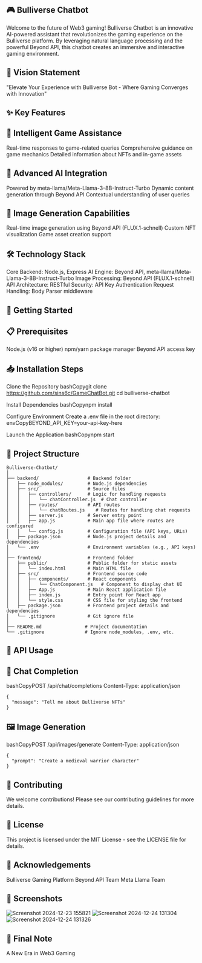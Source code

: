 ## 🎮 Bulliverse Chatbot
Welcome to the future of Web3 gaming! Bulliverse Chatbot is an innovative AI-powered assistant that revolutionizes the gaming experience on the Bulliverse platform. By leveraging natural language processing and the powerful Beyond API, this chatbot creates an immersive and interactive gaming environment.
## 💫 Vision Statement

"Elevate Your Experience with Bulliverse Bot - Where Gaming Converges with Innovation"

## ✨ Key Features
## 🤖 Intelligent Game Assistance

Real-time responses to game-related queries
Comprehensive guidance on game mechanics
Detailed information about NFTs and in-game assets

## 🧠 Advanced AI Integration

Powered by meta-llama/Meta-Llama-3-8B-Instruct-Turbo
Dynamic content generation through Beyond API
Contextual understanding of user queries

## 🎨 Image Generation Capabilities

Real-time image generation using Beyond API (FLUX.1-schnell)
Custom NFT visualization
Game asset creation support

## 🛠️ Technology Stack

Core Backend: Node.js, Express
AI Engine: Beyond API, meta-llama/Meta-Llama-3-8B-Instruct-Turbo
Image Processing: Beyond API (FLUX.1-schnell)
API Architecture: RESTful
Security: API Key Authentication
Request Handling: Body Parser middleware

## 🚀 Getting Started
## 📋 Prerequisites

Node.js (v16 or higher)
npm/yarn package manager
Beyond API access key

## 📥 Installation Steps

Clone the Repository
bashCopygit clone https://github.com/sins6c/GameChatBot.git
cd bulliverse-chatbot

Install Dependencies
bashCopynpm install

Configure Environment
Create a .env file in the root directory:
envCopyBEYOND_API_KEY=your-api-key-here

Launch the Application
bashCopynpm start


## 📁 Project Structure
```
Bulliverse-Chatbot/
│
├── backend/                  # Backend folder
│   ├── node_modules/         # Node.js dependencies
│   ├── src/                  # Source files
│   │   ├── controllers/      # Logic for handling requests
│   │   │   └── chatController.js  # Chat controller
│   │   ├── routes/           # API routes
│   │   │   └── chatRoutes.js    # Routes for handling chat requests
│   │   ├── server.js         # Server entry point
│   │   ├── app.js            # Main app file where routes are configured
│   │   └── config.js         # Configuration file (API keys, URLs)
│   ├── package.json          # Node.js project details and dependencies
│   └── .env                  # Environment variables (e.g., API keys)
│
├── frontend/                 # Frontend folder
│   ├── public/               # Public folder for static assets
│   │   └── index.html        # Main HTML file
│   ├── src/                  # Frontend source code
│   │   ├── components/       # React components
│   │   │   └── ChatComponent.js   # Component to display chat UI
│   │   ├── App.js            # Main React application file
│   │   ├── index.js          # Entry point for React app
│   │   └── style.css         # CSS file for styling the frontend
│   ├── package.json          # Frontend project details and dependencies
│   └── .gitignore            # Git ignore file
│
├── README.md                # Project documentation
└── .gitignore               # Ignore node_modules, .env, etc.
```
## 🔌 API Usage
## 💬 Chat Completion
bashCopyPOST /api/chat/completions
Content-Type: application/json
```
{
  "message": "Tell me about Bulliverse NFTs"
}
```
## 🖼️ Image Generation
bashCopyPOST /api/images/generate
Content-Type: application/json
```
{
  "prompt": "Create a medieval warrior character"
}
```
## 🤝 Contributing
We welcome contributions! Please see our contributing guidelines for more details.
## 📄 License
This project is licensed under the MIT License - see the LICENSE file for details.
## 🌟 Acknowledgements

Bulliverse Gaming Platform
Beyond API Team
Meta Llama Team

## 📸 Screenshots
![Screenshot 2024-12-23 155821](https://github.com/user-attachments/assets/7367e5e6-d920-4013-95ed-4db56ca50347)
![Screenshot 2024-12-24 131304](https://github.com/user-attachments/assets/a972cc36-2e9a-46ed-8328-57172e4752af)
![Screenshot 2024-12-24 131326](https://github.com/user-attachments/assets/f89cc4d2-a205-41ce-8441-9e7139d34025)


## 🎯 Final Note
A New Era in Web3 Gaming
